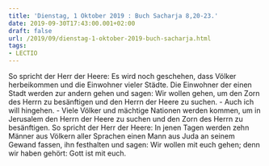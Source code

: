```yaml
---
title: 'Dienstag, 1 Oktober 2019 : Buch Sacharja 8,20-23.'
date: 2019-09-30T17:43:00.001+02:00
draft: false
url: /2019/09/dienstag-1-oktober-2019-buch-sacharja.html
tags: 
- LECTIO
---
```


So spricht der Herr der Heere: Es wird noch geschehen, dass Völker herbeikommen und die Einwohner vieler Städte. Die Einwohner der einen Stadt werden zur andern gehen und sagen: Wir wollen gehen, um den Zorn des Herrn zu besänftigen und den Herrn der Heere zu suchen. - Auch ich will hingehen. - Viele Völker und mächtige Nationen werden kommen, um in Jerusalem den Herrn der Heere zu suchen und den Zorn des Herrn zu besänftigen. So spricht der Herr der Heere: In jenen Tagen werden zehn Männer aus Völkern aller Sprachen einen Mann aus Juda an seinem Gewand fassen, ihn festhalten und sagen: Wir wollen mit euch gehen; denn wir haben gehört: Gott ist mit euch.